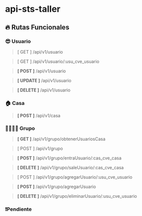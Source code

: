 # api-sts-taller

## 🔥 Rutas Funcionales

### 😎 Usuario 
> [ GET ] /api/v1/usuario 

> [ GET ] /api/v1/usuario/:usu_cve_usuario

> **[ POST ]** /api/v1/usuario

> **[ UPDATE ]** /api/v1/usuario

> **[ DELETE ]** /api/v1/usuario

### 🏠 Casa
> **[ POST ]** /api/v1/casa

### 👨‍👩‍👧‍👦 Grupo
> **[ GET ]** /api/v1/grupo/obtenerUsuariosCasa

> [ POST ] /api/v1/grupo

> **[ POST ]** /api/v1/grupo/entraUsuario/:cas_cve_casa

> **[ DELETE ]** /api/v1/grupo/saleUsuario/:cas_cve_casa

> [ POST ] /api/v1/grupo/agregarUsuario/:usu_cve_usuario

> **[ POST ]** /api/v1/grupo/agregarUsuario

> **[ DELETE ]** /api/v1/grupo/eliminarUsuario/:usu_cve_usuario

### ❗Pendiente
